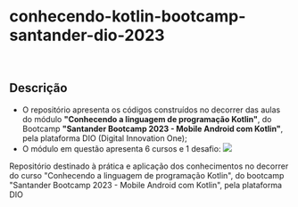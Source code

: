 # conhecendo-kotlin-bootcamp-santander-dio-2023

<br>

## Descrição

* O repositório apresenta os códigos construídos no decorrer das aulas do módulo **"Conhecendo a linguagem de programação Kotlin"**, do Bootcamp **"Santander Bootcamp 2023 - Mobile Android com Kotlin"**, pela plataforma DIO (Digital Innovation One);
* O módulo em questão apresenta 6 cursos e 1 desafio:
  <img src="C:\Users\jessi\IdeaProjects\conhecendo-kotlin-bootcamp-santander-dio-2023\imagens.cursos.png">




Repositório destinado à prática e aplicação dos conhecimentos no decorrer do curso "Conhecendo a linguagem de programação Kotlin", do bootcamp "Santander Bootcamp 2023 - Mobile Android com Kotlin", pela plataforma DIO
